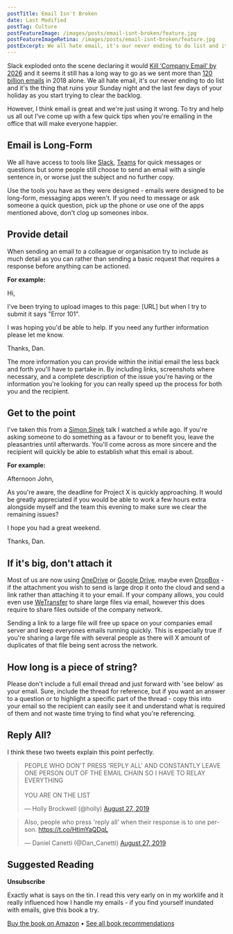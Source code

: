 ```yaml
---
postTitle: Email Isn't Broken
date: Last Modified
postTag: Culture
postFeatureImage: /images/posts/email-isnt-broken/feature.jpg
postFeatureImageRetina: /images/posts/email-isnt-broken/feature.jpg
postExcerpt: We all hate email, it's our never ending to do list and it's the thing that ruins your Sunday night, here's a few tips on how to fix it.
---
```


Slack exploded onto the scene declaring it would [Kill ‘Company Email’ by 2026](https://www.ccn.com/news/slack-ceo-were-going-to-end-email/2019/06/20/) and it seems it still has a long way to go as we sent more than [120 billion emails](https://www.campaignmonitor.com/blog/email-marketing/2019/05/shocking-truth-about-how-many-emails-sent/) in 2018 alone. We all hate email, it's our never ending to do list and it's the thing that ruins your Sunday night and the last few days of your holiday as you start trying to clear the backlog.

However, I think email is great and we're just using it wrong. To try and help us all out I've come up with a few quick tips when you're emailing in the office that will make everyone happier.

## Email is Long-Form

We all have access to tools like [Slack](https://slack.com/), [Teams](https://products.office.com/en-US/microsoft-teams/group-chat-software) for quick messages or questions but some people still choose to send an email with a single sentence in, or worse just the subject and no further copy.

Use the tools you have as they were designed - emails were designed to be long-form, messaging apps weren't. If you need to message or ask someone a quick question, pick up the phone or use one of the apps mentioned above, don't clog up someones inbox.

## Provide detail

When sending an email to a colleague or organisation try to include as much detail as you can rather than sending a basic request that requires a response before anything can be actioned.

**For example:**

Hi,

I've been trying to upload images to this page: [URL] but when I try to submit it says "Error 101".

I was hoping you'd be able to help. If you need any further information please let me know.

Thanks,
Dan.

The more information you can provide within the initial email the less back and forth you'll have to partake in. By including links, screenshots where necessary, and a complete description of the issue you're having or the information you're looking for you can really speed up the process for both you and the recipient.

## Get to the point

I've taken this from a [Simon Sinek](https://simonsinek.com/) talk I watched a while ago. If you're asking someone to do something as a favour or to benefit you, leave the pleasantries until afterwards. You'll come across as more sincere and the recipient will quickly be able to establish what this email is about.

**For example:**

Afternoon John,

As you're aware, the deadline for Project X is quickly approaching. It would be greatly appreciated if you would be able to work a few hours extra alongside myself and the team this evening to make sure we clear the remaining issues?

I hope you had a great weekend.

Thanks,
Dan.

## If it's big, don't attach it

Most of us are now using [OneDrive](https://onedrive.live.com/about/en-gb/) or [Google Drive](https://www.google.com/drive/), maybe even [DropBox](https://db.tt/U5J7lrNp) - if the attachment you wish to send is large drop it onto the cloud and send a link rather than attaching it to your email. If your company allows, you could even use [WeTransfer](https://wetransfer.com/) to share large files via email, however this does require to share files outside of the company network.

Sending a link to a large file will free up space on your companies email server and keep everyones emails running quickly. This is especially true if you're sharing a large file with several people as there will X amount of duplicates of that file being sent across the network.

## How long is a piece of string?

Please don't include a full email thread and just forward with 'see below' as your email. Sure, include the thread for reference, but if you want an answer to a question or to highlight a specific part of the thread - copy this into your email so the recipient can easily see it and understand what is required of them and not waste time trying to find what you're referencing.

## Reply All?

I think these two tweets explain this point perfectly.

<blockquote class="twitter-tweet"><p lang="en" dir="ltr">PEOPLE WHO DON&#39;T PRESS &#39;REPLY ALL&#39; AND CONSTANTLY LEAVE ONE PERSON OUT OF THE EMAIL CHAIN SO I HAVE TO RELAY EVERYTHING<br><br>YOU ARE ON THE LIST</p>&mdash; Holly Brockwell (@holly) <a href="https://twitter.com/holly/status/1166277633358872581?ref_src=twsrc%5Etfw">August 27, 2019</a></blockquote> <script async src="https://platform.twitter.com/widgets.js" charset="utf-8"></script>

<blockquote class="twitter-tweet"><p lang="en" dir="ltr">Also, people who press &#39;reply all&#39; when their response is to one person. <a href="https://t.co/HtimYaQDqL">https://t.co/HtimYaQDqL</a></p>&mdash; Daniel Canetti (@Dan_Canetti) <a href="https://twitter.com/Dan_Canetti/status/1166278200424579072?ref_src=twsrc%5Etfw">August 27, 2019</a></blockquote> <script async src="https://platform.twitter.com/widgets.js" charset="utf-8"></script>

## Suggested Reading

**Unsubscribe**

Exactly what is says on the tin. I read this very early on in my worklife and it really influenced how I handle my emails - if you find yourself inundated with emails, give this book a try.

[Buy the book on Amazon](https://www.amazon.co.uk/gp/product/B01FE6V5KI/ref=as_li_tl?ie=UTF8&tag=danielcanet01-21&camp=1634&creative=6738&linkCode=as2&creativeASIN=B01FE6V5KI&linkId=8233de69f6a5abf3b694efe449ef827a) • [See all book recommendations](/blog/recommended-reading/)
